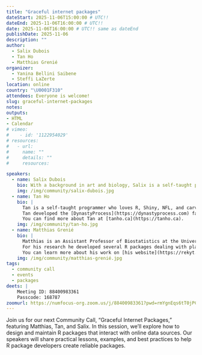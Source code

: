 ```yaml
---
title: "Graceful internet packages"
dateStart: 2025-11-06T15:00:00 # UTC!!
dateEnd: 2025-11-06T16:00:00 # UTC!!
date: 2025-11-06T16:00:00 # UTC!! same as dateEnd
publishDate: 2025-11-06
description: ""
author:
  - Salix Dubois
  - Tan Ho
  - Matthias Grenié
organizer: 
  - Yanina Bellini Saibene
  - Steffi LaZerte
location: online
country: "\U0001F310"
attendees: Everyone is welcome!
slug: graceful-internet-packages
notes: 
outputs:
- HTML
- Calendar 
# vimeo: 
#    - id: '1122954029' 
# resources:
#   - url: 
#     name: ""
#     details: ""
#     resources:

speakers:  
  - name: Salix Dubois
    bio: With a background in art and biology, Salix is a self-taught programmer fluent in web technologies, R, and C++. An enthusiastic problem solver, they are passionate about open science and making research more accessible. They are the maintainer of the boldR package and work as a software analyst and web developer.
    img: /img/community/salix-dubois.jpg
  - name: Tan Ho
    bio: |
      Tan is a self-taught programmer who loves R, Shiny, NFL, and carving pumpkins. By day, he is an Engineering Manager for [Teamworks Intelligence](https://teamworks.com/intelligence/) Soccer. 
      Tan developed the [DynastyProcess](https://dynastyprocess.com) fantasy football Shiny app, maintains [nflverse](https://github.com/nflverse) and [ffverse](https://github.com/ffverse) pipelines and packages for NFL analytics, and mentors at [DSLC Slack Community](https://dslc.io). 
      You can find more about Tan at [tanho.ca](https://tanho.ca). 
    img: /img/community/tan-ho.jpg
  - name: Matthias Grenié
    bio: |
      Matthias is an Assistant Professor of Biostatistics at the University of Grenoble (France) at the [Alpine Ecology Laboratory](https://leca.osug.fr/?lang=en) where he focuses his research on the distribution of plant functional traits at large scales.
      For his research he developed several R packages dealing with plant functional traits like [fundiversity](https://funecology.github.io/fundiversity).
      You can learn more about his work on [his website](https://rekyt.github.io)
    img: /img/community/matthias-grenié.jpg    
tags:
  - community call
  - events
  - packages
deets: |
    Meeting ID: 88400983361
    Passcode: 168787
zoomurl: https://numfocus-org.zoom.us/j/88400983361?pwd=rmYgnEqs6tT0jPCG5PWCEccDSXAao0.1
---
```


Join us for our next Community Call, “Graceful Internet Packages,” featuring Matthias, Tan, and Salix. In this session, we’ll explore how to design and maintain R packages that interact with online data sources. Our speakers will share practical lessons, examples, and best practices to help R package developers create reliable packages.

